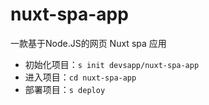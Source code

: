 # nuxt-spa-app

一款基于Node.JS的网页 Nuxt spa 应用

- 初始化项目：`s init devsapp/nuxt-spa-app`
- 进入项目：`cd nuxt-spa-app`
- 部署项目：`s deploy`
